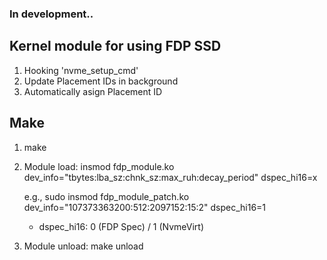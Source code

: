 ### In development..  
## Kernel module for using FDP SSD 

1. Hooking 'nvme_setup_cmd'
2. Update Placement IDs in background
3. Automatically asign Placement ID

## Make
1. make
2. Module load: insmod fdp_module.ko dev_info="tbytes:lba_sz:chnk_sz:max_ruh:decay_period" dspec_hi16=x
    
    e.g., sudo insmod fdp_module_patch.ko dev_info="107373363200:512:2097152:15:2" dspec_hi16=1
    + dspec_hi16: 0 (FDP Spec) / 1 (NvmeVirt) 
    
3. Module unload: make unload
